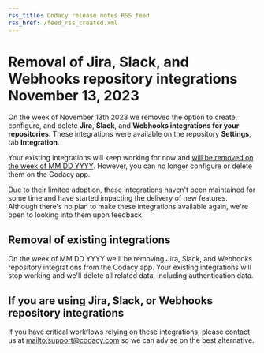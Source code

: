 ```yaml
---
rss_title: Codacy release notes RSS feed
rss_href: /feed_rss_created.xml
---
```


# Removal of Jira, Slack, and Webhooks repository integrations November 13, 2023

On the week of November 13th 2023 we removed the option to create, configure, and delete **Jira**, **Slack**, and **Webhooks integrations for your repositories**. These integrations were available on the repository **Settings**, tab **Integration**.

Your existing integrations will keep working for now and [will be removed on the week of MM DD YYYY](#removal-of-existing-integrations). However, you can no longer configure or delete them on the Codacy app.<!--TODO CY-7215 Update date-->

Due to their limited adoption, these integrations haven't been maintained for some time and have started impacting the delivery of new features. Although there's no plan to make these integrations available again, we're open to looking into them upon feedback.

## Removal of existing integrations

<!--TODO CY-7215 Update date-->On the week of MM DD YYYY we'll be removing Jira, Slack, and Webhooks repository integrations from the Codacy app. Your existing integrations will stop working and we'll delete all related data, including authentication data.

## If you are using Jira, Slack, or Webhooks repository integrations

If you have critical workflows relying on these integrations, please contact us at <mailto:support@codacy.com> so we can advise on the best alternative.
